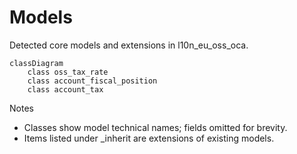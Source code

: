 # Models

Detected core models and extensions in l10n_eu_oss_oca.

```mermaid
classDiagram
    class oss_tax_rate
    class account_fiscal_position
    class account_tax
```

Notes
- Classes show model technical names; fields omitted for brevity.
- Items listed under _inherit are extensions of existing models.
